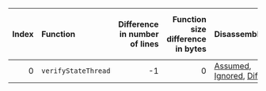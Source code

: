 |   Index | Function            |   Difference in number of lines |   Function size difference in bytes | Disassembly                                                |   Number of lines in `assume` build |   Number of bytes in `assume` build |   Number of lines in `none` build |   Number of bytes in `none` build |
|--------:|:--------------------|--------------------------------:|------------------------------------:|:-----------------------------------------------------------|------------------------------------:|------------------------------------:|----------------------------------:|----------------------------------:|
|       0 | `verifyStateThread` |                              -1 |                                   0 | [Assumed](0.assume.s), [Ignored](0.none.s), [Diff](0.diff) |                                  48 |                             4219568 |                                48 |                           4219568 |